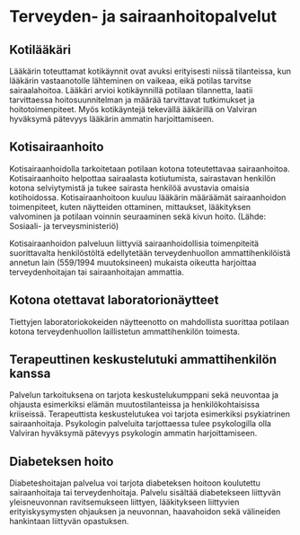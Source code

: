 # Terveyden- ja sairaanhoitopalvelut 

## Kotilääkäri

Lääkärin toteuttamat kotikäynnit ovat avuksi erityisesti niissä tilanteissa, kun lääkärin vastaanotolle lähteminen on vaikeaa, eikä potilas tarvitse sairaalahoitoa. Lääkäri arvioi kotikäynnillä potilaan tilannetta, laatii tarvittaessa hoitosuunnitelman ja määrää tarvittavat tutkimukset ja hoitotoimenpiteet. Myös kotikäyntejä tekevällä ääkärillä on Valviran hyväksymä pätevyys lääkärin ammatin harjoittamiseen. 

## Kotisairaanhoito

Kotisairaanhoidolla tarkoitetaan potilaan kotona toteutettavaa sairaanhoitoa. Kotisairaanhoito helpottaa sairaalasta kotiutumista, sairastavan henkilön kotona selviytymistä ja tukee sairasta henkilöä avustavia omaisia kotihoidossa. Kotisairaanhoitoon kuuluu lääkärin määräämät sairaanhoidon toimenpiteet, kuten näytteiden ottaminen, mittaukset, lääkityksen valvominen ja potilaan voinnin seuraaminen sekä kivun hoito. (Lähde: Sosiaali- ja terveysministeriö)

Kotisairaanhoidon palveluun liittyviä sairaanhoidollisia toimenpiteitä suorittavalta henkilöstöltä edellytetään terveydenhuollon ammattihenkilöistä annetun lain (559/1994 muutoksineen) mukaista oikeutta harjoittaa terveydenhoitajan tai sairaanhoitajan ammattia.

## Kotona otettavat laboratorionäytteet

Tiettyjen laboratoriokokeiden näytteenotto on mahdollista suorittaa potilaan kotona terveydenhuollon laillistetun ammattihenkilön toimesta.

## Terapeuttinen keskustelutuki ammattihenkilön kanssa

Palvelun tarkoituksena on tarjota keskustelukumppani sekä neuvontaa ja ohjausta esimerkiksi elämän muutostilanteissa ja henkilökohtaisissa kriiseissä. Terapeuttista keskustelutukea voi tarjota esimerkiksi psykiatrinen sairaanhoitaja. Psykologin palveluita tarjottaessa tulee psykologilla olla Valviran hyväksymä pätevyys psykologin ammatin harjoittamiseen.

## Diabeteksen hoito

Diabeteshoitajan palvelua voi tarjota diabeteksen hoitoon koulutettu sairaanhoitaja tai terveydenhoitaja. Palvelu sisältää diabetekseen liittyvän yleisneuvonnan ravitsemukseen liittyen, lääkitykseen liittyvien erityiskysymysten ohjauksen ja neuvonnan, haavahoidon sekä välineiden hankintaan liittyvän opastuksen.
